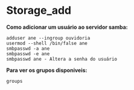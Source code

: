 # Storage_add

**Como adicionar um usuário ao servidor samba:**

```
adduser ane --ingroup ouvidoria
usermod --shell /bin/false ane
smbpasswd -a ane
smbpasswd -e ane
smbpasswd ane - Altera a senha do usuário
```

**Para ver os grupos disponiveis:**
```
groups
```
